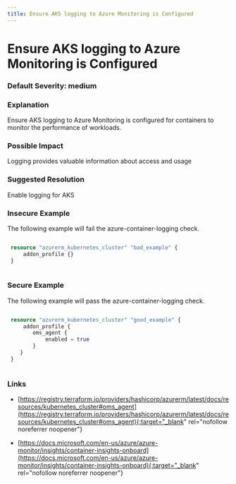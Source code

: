 ```yaml
---
title: Ensure AKS logging to Azure Monitoring is Configured
---
```


# Ensure AKS logging to Azure Monitoring is Configured

### Default Severity: <span class="severity medium">medium</span>

### Explanation

Ensure AKS logging to Azure Monitoring is configured for containers to monitor the performance of workloads.

### Possible Impact
Logging provides valuable information about access and usage

### Suggested Resolution
Enable logging for AKS


### Insecure Example

The following example will fail the azure-container-logging check.
```terraform

 resource "azurerm_kubernetes_cluster" "bad_example" {
     addon_profile {}
 }
 
```



### Secure Example

The following example will pass the azure-container-logging check.
```terraform

 resource "azurerm_kubernetes_cluster" "good_example" {
     addon_profile {
 		oms_agent {
 			enabled = true
 		}
 	}
 }
 
```



### Links


- [https://registry.terraform.io/providers/hashicorp/azurerm/latest/docs/resources/kubernetes_cluster#oms_agent](https://registry.terraform.io/providers/hashicorp/azurerm/latest/docs/resources/kubernetes_cluster#oms_agent){:target="_blank" rel="nofollow noreferrer noopener"}

- [https://docs.microsoft.com/en-us/azure/azure-monitor/insights/container-insights-onboard](https://docs.microsoft.com/en-us/azure/azure-monitor/insights/container-insights-onboard){:target="_blank" rel="nofollow noreferrer noopener"}



